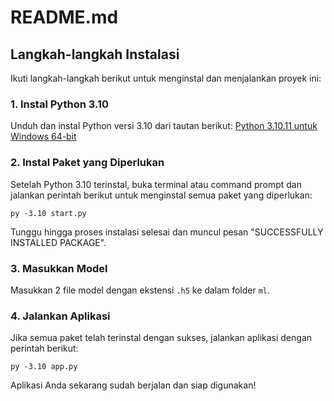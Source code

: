 
# README.md

## Langkah-langkah Instalasi

Ikuti langkah-langkah berikut untuk menginstal dan menjalankan proyek ini:

### 1. Instal Python 3.10
Unduh dan instal Python versi 3.10 dari tautan berikut:
[Python 3.10.11 untuk Windows 64-bit](https://www.python.org/ftp/python/3.10.11/python-3.10.11-amd64.exe)

### 2. Instal Paket yang Diperlukan
Setelah Python 3.10 terinstal, buka terminal atau command prompt dan jalankan perintah berikut untuk menginstal semua paket yang diperlukan:
```
py -3.10 start.py
```
Tunggu hingga proses instalasi selesai dan muncul pesan "SUCCESSFULLY INSTALLED PACKAGE".

### 3. Masukkan Model
Masukkan 2 file model dengan ekstensi `.h5` ke dalam folder `ml`.

### 4. Jalankan Aplikasi
Jika semua paket telah terinstal dengan sukses, jalankan aplikasi dengan perintah berikut:
```
py -3.10 app.py
```

Aplikasi Anda sekarang sudah berjalan dan siap digunakan!
